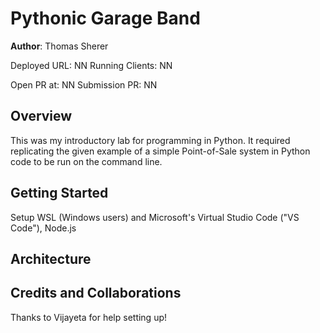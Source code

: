 # Pythonic Garage Band

**Author**: Thomas Sherer

Deployed URL:    NN
Running Clients: NN  
<!-- (e.g., React) -->

Open PR at:      NN
Submission PR:   NN

## Overview
This was my introductory lab for programming in Python. It required replicating the given example of a simple Point-of-Sale system in Python code to be run on the command line.

## Getting Started
<!-- What are the steps that a user must take in order to build this app on their own machine and get it running? -->
Setup WSL (Windows users) and Microsoft's Virtual Studio Code ("VS Code"), Node.js

## Architecture
<!-- Provide a detailed description of the application design. What technologies (languages, libraries, etc) you're using, and any other relevant design information. -->

## Credits and Collaborations
<!-- Give credit (and a link) to other people or resources that helped you build this application. -->
Thanks to Vijayeta for help setting up!

